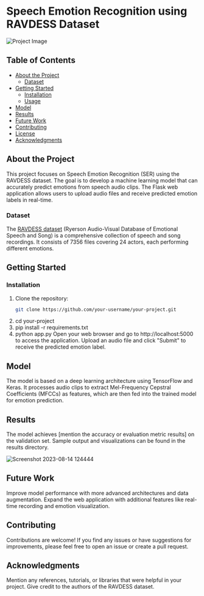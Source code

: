 # Speech Emotion Recognition using RAVDESS Dataset

![Project Image](https://github.com/shivam-1701/Speech-Emotion-Recognition/assets/129766853/f8c41351-fee7-4901-9c2c-8840d9fc3339)

## Table of Contents

- [About the Project](#about-the-project)
  - [Dataset](#dataset)
- [Getting Started](#getting-started)
  - [Installation](#installation)
  - [Usage](#usage)
- [Model](#model)
- [Results](#results)
- [Future Work](#future-work)
- [Contributing](#contributing)
- [License](#license)
- [Acknowledgments](#acknowledgments)

## About the Project

This project focuses on Speech Emotion Recognition (SER) using the RAVDESS dataset. The goal is to develop a machine learning model that can accurately predict emotions from speech audio clips. The Flask web application allows users to upload audio files and receive predicted emotion labels in real-time.

### Dataset

The [RAVDESS dataset](https://zenodo.org/record/1188976#.YK6-IK_0lQI) (Ryerson Audio-Visual Database of Emotional Speech and Song) is a comprehensive collection of speech and song recordings. It consists of 7356 files covering 24 actors, each performing different emotions.

## Getting Started

### Installation

1. Clone the repository:
   ```sh
   git clone https://github.com/your-username/your-project.git
2. cd your-project
3. pip install -r requirements.txt
4. python app.py
   Open your web browser and go to http://localhost:5000 to access the application.
   Upload an audio file and click "Submit" to receive the predicted emotion label.

## Model
The model is based on a deep learning architecture using TensorFlow and Keras. It processes audio clips to extract Mel-Frequency Cepstral Coefficients (MFCCs) as features, which are then fed into the trained model for emotion prediction.

## Results
The model achieves [mention the accuracy or evaluation metric results] on the validation set. Sample output and visualizations can be found in the results directory.

![Screenshot 2023-08-14 124444](https://github.com/shivam-1701/Speech-Emotion-Recognition/assets/129766853/6dd3e059-1c1b-4616-a638-78807a60126f)

## Future Work
Improve model performance with more advanced architectures and data augmentation.
Expand the web application with additional features like real-time recording and emotion visualization.

## Contributing
Contributions are welcome! If you find any issues or have suggestions for improvements, please feel free to open an issue or create a pull request.

## Acknowledgments
Mention any references, tutorials, or libraries that were helpful in your project.
Give credit to the authors of the RAVDESS dataset.

